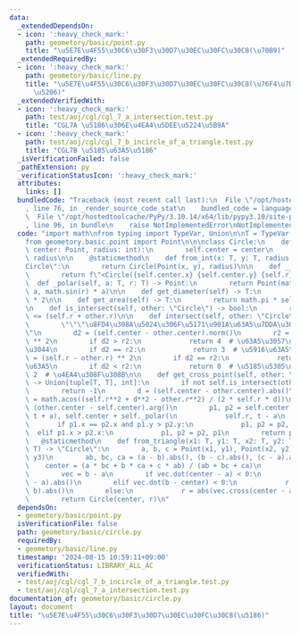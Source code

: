 ```yaml
---
data:
  _extendedDependsOn:
  - icon: ':heavy_check_mark:'
    path: geometory/basic/point.py
    title: "\u5E7E\u4F55\u30C6\u30F3\u30D7\u30EC\u30FC\u30C8(\u70B9)"
  _extendedRequiredBy:
  - icon: ':heavy_check_mark:'
    path: geometory/basic/line.py
    title: "\u5E7E\u4F55\u30C6\u30F3\u30D7\u30EC\u30FC\u30C8(\u76F4\u7DDA\u30FB\u7DDA\
      \u5206)"
  _extendedVerifiedWith:
  - icon: ':heavy_check_mark:'
    path: test/aoj/cgl/cgl_7_a_intersection.test.py
    title: "CGL7A \u5186\u306E\u4EA4\u5DEE\u5224\u5B9A"
  - icon: ':heavy_check_mark:'
    path: test/aoj/cgl/cgl_7_b_incircle_of_a_triangle.test.py
    title: "CGL7B \u5185\u63A5\u5186"
  _isVerificationFailed: false
  _pathExtension: py
  _verificationStatusIcon: ':heavy_check_mark:'
  attributes:
    links: []
  bundledCode: "Traceback (most recent call last):\n  File \"/opt/hostedtoolcache/PyPy/3.10.14/x64/lib/pypy3.10/site-packages/onlinejudge_verify/documentation/build.py\"\
    , line 76, in _render_source_code_stat\n    bundled_code = language.bundle(\n\
    \  File \"/opt/hostedtoolcache/PyPy/3.10.14/x64/lib/pypy3.10/site-packages/onlinejudge_verify/languages/python.py\"\
    , line 96, in bundle\n    raise NotImplementedError\nNotImplementedError\n"
  code: "import math\nfrom typing import TypeVar, Union\n\nT = TypeVar(\"T\")\n\n\
    from geometory.basic.point import Point\n\n\nclass Circle:\n    def __init__(self,\
    \ center: Point, radius: int):\n        self.center = center\n        self.r =\
    \ radius\n\n    @staticmethod\n    def from_int(x: T, y: T, radius: int) -> \"\
    Circle\":\n        return Circle(Point(x, y), radius)\n\n    def __str__(self):\n\
    \        return f\"<Circle({self.center.x} {self.center.y} {self.r})>\"\n\n  \
    \  def _polar(self, a: T, r: T) -> Point:\n        return Point(math.cos(r) *\
    \ a, math.sin(r) * a)\n\n    def get_diameter(self) -> T:\n        return self.r\
    \ * 2\n\n    def get_area(self) -> T:\n        return math.pi * self.r * self.r\n\
    \n    def is_intersect(self, other: \"Circle\") -> bool:\n        return self.center.dist_euclid(other.center)\
    \ <= (self.r + other.r)\n\n    def intersect(self, other: \"Circle\") -> int:\n\
    \        \"\"\"\u8FD4\u308A\u5024\u306F\u5171\u901A\u63A5\u7DDA\u306E\u6570\"\"\
    \"\n        d2 = (self.center - other.center).norm()\n        r2 = (self.r + other.r)\
    \ ** 2\n        if d2 > r2:\n            return 4  # \u63A5\u3057\u3066\u3044\u306A\
    \u3044\n        if d2 == r2:\n            return 3  # \u5916\u63A5\n        r2\
    \ = (self.r - other.r) ** 2\n        if d2 == r2:\n            return 1  # \u5185\
    \u63A5\n        if d2 < r2:\n            return 0  # \u5185\u5305\n        return\
    \ 2  # \u4EA4\u308F\u308B\n\n    def get_cross_point(self, other: \"Circle\")\
    \ -> Union[tuple[T, T], int]:\n        if not self.is_intersect(other):\n    \
    \        return -1\n        d = (self.center - other.center).abs()\n        a\
    \ = math.acos((self.r**2 + d**2 - other.r**2) / (2 * self.r * d))\n        t =\
    \ (other.center - self.center).arg()\n        p1, p2 = self.center + self._polar(self.r,\
    \ t + a), self.center + self._polar(\n            self.r, t - a\n        )\n \
    \       if p1.x == p2.x and p1.y > p2.y:\n            p1, p2 = p2, p1\n      \
    \  elif p1.x > p2.x:\n            p1, p2 = p2, p1\n        return p1, p2\n\n \
    \   @staticmethod\n    def from_triangle(x1: T, y1: T, x2: T, y2: T, x3: T, y3:\
    \ T) -> \"Circle\":\n        a, b, c = Point(x1, y1), Point(x2, y2), Point(x3,\
    \ y3)\n        ab, bc, ca = (a - b).abs(), (b - c).abs(), (c - a).abs()\n    \
    \    center = (a * bc + b * ca + c * ab) / (ab + bc + ca)\n        # Line.get_distance_segment_from_point\n\
    \        vec = b - a\n        if vec.dot(center - a) < 0:\n            r = (center\
    \ - a).abs()\n        elif vec.dot(b - center) < 0:\n            r = (center -\
    \ b).abs()\n        else:\n            r = abs(vec.cross(center - a) / vec.abs())\n\
    \        return Circle(center, r)\n"
  dependsOn:
  - geometory/basic/point.py
  isVerificationFile: false
  path: geometory/basic/circle.py
  requiredBy:
  - geometory/basic/line.py
  timestamp: '2024-08-15 10:59:11+09:00'
  verificationStatus: LIBRARY_ALL_AC
  verifiedWith:
  - test/aoj/cgl/cgl_7_b_incircle_of_a_triangle.test.py
  - test/aoj/cgl/cgl_7_a_intersection.test.py
documentation_of: geometory/basic/circle.py
layout: document
title: "\u5E7E\u4F55\u30C6\u30F3\u30D7\u30EC\u30FC\u30C8(\u5186)"
---
```

